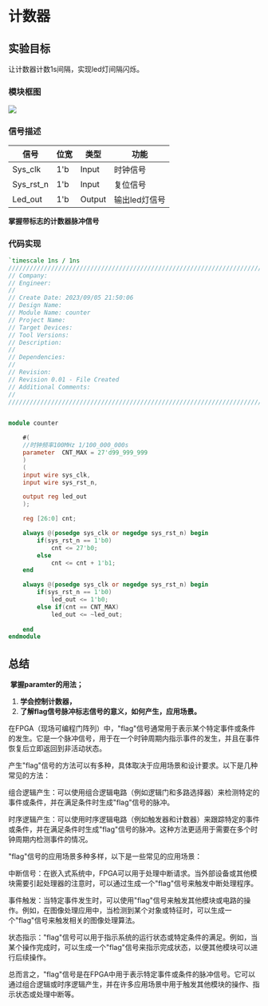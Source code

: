 # 计数器

## 实验目标

让计数器计数1s间隔，实现led灯间隔闪烁。

### 模块框图

![](F:\project\counter\doc\counter.png)

### 信号描述

| 信号      | 位宽 | 类型   | 功能          |
| --------- | ---- | ------ | ------------- |
| Sys_clk   | 1'b  | Input  | 时钟信号      |
| Sys_rst_n | 1'b  | Input  | 复位信号      |
| Led_out   | 1'b  | Output | 输出led灯信号 |

**掌握带标志的计数器脉冲信号**

### 代码实现

```verilog
`timescale 1ns / 1ns
//////////////////////////////////////////////////////////////////////////////////
// Company: 
// Engineer: 
// 
// Create Date: 2023/09/05 21:50:06
// Design Name: 
// Module Name: counter
// Project Name: 
// Target Devices: 
// Tool Versions: 
// Description: 
// 
// Dependencies: 
// 
// Revision:
// Revision 0.01 - File Created
// Additional Comments:
// 
//////////////////////////////////////////////////////////////////////////////////


module counter

    #(    
    //时钟频率100MHz 1/100_000_000s
    parameter  CNT_MAX = 27'd99_999_999
    )
    (   
    input wire sys_clk,
    input wire sys_rst_n,

    output reg led_out
    );

    reg [26:0] cnt;

    always @(posedge sys_clk or negedge sys_rst_n) begin
        if(sys_rst_n == 1'b0)
            cnt <= 27'b0;
        else
            cnt <= cnt + 1'b1; 
    end

    always @(posedge sys_clk or negedge sys_rst_n) begin
        if(sys_rst_n == 1'b0)
            led_out <= 1'b0;
        else if(cnt == CNT_MAX)
            led_out <= ~led_out;
        
    end
endmodule

```

## 总结

​	**掌握paramter的用法；**

1. **学会控制计数器，**
2. **了解flag信号脉冲标志信号的意义，如何产生，应用场景。**

​		在FPGA（现场可编程门阵列）中，"flag"信号通常用于表示某个特定事件或条件的发生。它是一个脉冲信号，用于在一个时钟周期内指示事件的发生，并且在事件恢复后立即返回到非活动状态。

产生"flag"信号的方法可以有多种，具体取决于应用场景和设计要求。以下是几种常见的方法：

组合逻辑产生：可以使用组合逻辑电路（例如逻辑门和多路选择器）来检测特定的事件或条件，并在满足条件时生成"flag"信号的脉冲。

时序逻辑产生：可以使用时序逻辑电路（例如触发器和计数器）来跟踪特定的事件或条件，并在满足条件时生成"flag"信号的脉冲。这种方法更适用于需要在多个时钟周期内检测事件的情况。

"flag"信号的应用场景多种多样，以下是一些常见的应用场景：

中断信号：在嵌入式系统中，FPGA可以用于处理中断请求。当外部设备或其他模块需要引起处理器的注意时，可以通过生成一个"flag"信号来触发中断处理程序。

事件触发：当特定事件发生时，可以使用"flag"信号来触发其他模块或电路的操作。例如，在图像处理应用中，当检测到某个对象或特征时，可以生成一个"flag"信号来触发相关的图像处理算法。

状态指示："flag"信号可以用于指示系统的运行状态或特定条件的满足。例如，当某个操作完成时，可以生成一个"flag"信号来指示完成状态，以便其他模块可以进行后续操作。

总而言之，"flag"信号是在FPGA中用于表示特定事件或条件的脉冲信号。它可以通过组合逻辑或时序逻辑产生，并在许多应用场景中用于触发其他模块的操作、指示状态或处理中断等。